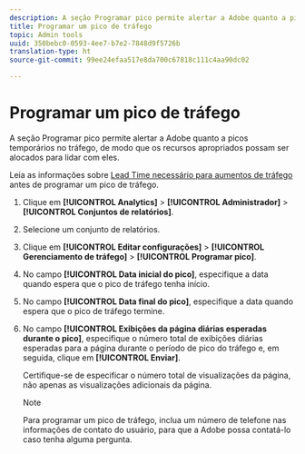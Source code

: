 ```yaml
---
description: A seção Programar pico permite alertar a Adobe quanto a picos temporários no tráfego, de modo que os recursos apropriados possam ser alocados para lidar com eles.
title: Programar um pico de tráfego
topic: Admin tools
uuid: 350bebc0-0593-4ee7-b7e2-7848d9f5726b
translation-type: ht
source-git-commit: 99ee24efaa517e8da700c67818c111c4aa90dc02

---
```



# Programar um pico de tráfego

A seção Programar pico permite alertar a Adobe quanto a picos temporários no tráfego, de modo que os recursos apropriados possam ser alocados para lidar com eles.

Leia as informações sobre [Lead Time necessário para aumentos de tráfego](/help/admin/c-traffic-management/traffic-lead-time.md) antes de programar um pico de tráfego.

1. Clique em **[!UICONTROL Analytics]** > **[!UICONTROL Administrador]** > **[!UICONTROL Conjuntos de relatórios]**.
1. Selecione um conjunto de relatórios.
1. Clique em **[!UICONTROL Editar configurações]** > **[!UICONTROL Gerenciamento de tráfego]** > **[!UICONTROL Programar pico]**.
1. No campo **[!UICONTROL Data inicial do pico]**, especifique a data quando espera que o pico de tráfego tenha início.
1. No campo **[!UICONTROL Data final do pico]**, especifique a data quando espera que o pico de tráfego termine.
1. No campo **[!UICONTROL Exibições da página diárias esperadas durante o pico]**, especifique o número total de exibições diárias esperadas para a página durante o período de pico do tráfego e, em seguida, clique em **[!UICONTROL Enviar]**.

   Certifique-se de especificar o número total de visualizações da página, não apenas as visualizações adicionais da página.

   >[!NOTE]
   >
   >Para programar um pico de tráfego, inclua um número de telefone nas informações de contato do usuário, para que a Adobe possa contatá-lo caso tenha alguma pergunta.


